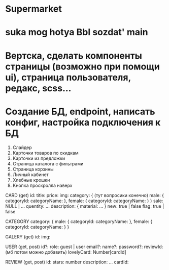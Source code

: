 # Supermarket

# suka mog hotya BbI sozdat' main

# Вертска, сделать компоненты страницы (возможно при помощи ui), страница пользователя, редакс, scss...

# Создание БД, endpoint, написать конфиг, настройка подключения к БД

1. Слайдер
2. Карточки товаров по скидкам
3. Карточки из предложки
4. Страница каталога с фильтрами
5. Страница корзины
6. Личный кабинет
7. Хлебные крошки
8. Кнопка проскролла наверх

CARD (get)
id:
title:
price:
img:
category: { (тут вопросики конечно)
    male: {
        categoryId:
        categoryName:
    },
    female: {
        categoryId:
        categoryName:
    }
}
sale: NULL | ...
quentity: ...
description: {
    material:
    ...
}
new: true | false
flag: true | false

CATEGORY
category: {
    male: {
        categoryId:
        categoryName:
    },
    female: {
        categoryId:
        categoryName:
    }
}

GALERY (get)
id:
img:

USER (get, post)
id?:
role: guest | user
email?:
name?:
password?:
reviewId: (мб потом можно добавить)
lovelyCard: Number[cardId]

REVIEW (get, post)
id: 
stars: number
description: ...
cardId:

